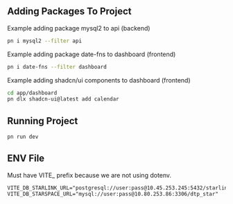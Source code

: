 ## Adding Packages To Project

Example adding package mysql2 to api (backend)

```bash
pn i mysql2 --filter api
```

Example adding package date-fns to dashboard (frontend)

```bash
pn i date-fns --filter dashboard
```

Example adding shadcn/ui components to dashboard (frontend)

```bash
cd app/dashboard
pn dlx shadcn-ui@latest add calendar
```

## Running Project

```bash
pn run dev
```

## ENV File

Must have VITE_ prefix because we are not using dotenv.

```env
VITE_DB_STARLINK_URL="postgresql://user:pass@10.45.253.245:5432/starlink" 
VITE_DB_STARSPACE_URL="mysql://user:pass@10.80.253.86:3306/dtp_star" 
```
